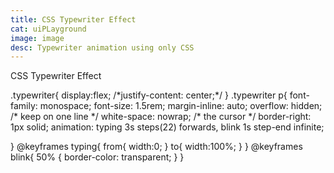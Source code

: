 ```yaml
---
title: CSS Typewriter Effect
cat: uiPLayground
image: image
desc: Typewriter animation using only CSS
---
```


<html-code>
<div class="typewriter">
  <div>
    <p>CSS Typewriter Effect</p>
  </div>
</div>
</html-code>

<css-code>
.typewriter{
  display:flex;
  /*justify-content: center;*/
}
.typewriter p{
  font-family: monospace;
  font-size: 1.5rem;
  margin-inline: auto;
  overflow: hidden;
  /* keep on one line */
  white-space: nowrap;
  /* the cursor */
  border-right: 1px solid;
  animation: typing 3s steps(22) forwards, blink 1s step-end infinite;

}
@keyframes typing{
  from{
    width:0;
  }
  to{
    width:100%;
  }
}
@keyframes blink{
  50% {
    border-color: transparent;
  }
}

</css-code>